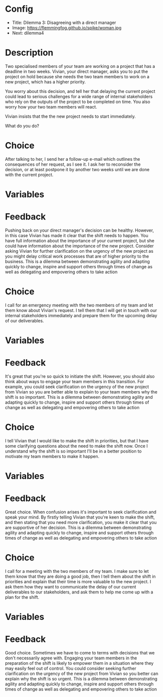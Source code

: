 # Config
 - Title: Dilemma 3: Disagreeing with a direct manager
 - Image: https://flemmingfog.github.io/spike/woman.jpg
 - Next: dilemma4
 
# Description
Two specialised members of your team are working on a project that has a deadline in two weeks. Vivian, your direct manager, asks you to put the project on hold because she needs the two team members to work on a new project, which has a higher priority.  

You worry about this decision, and tell her that delaying the current project could lead to serious challenges for a wide range of internal stakeholders who rely on the outputs of the project to be completed on time. You also worry how your two team members will react.

Vivian insists that the the new project needs to start immediately.

What do you do?

# Choice
After talking to her, I send her a follow-up e-mail which outlines the consequences of her request, as I see it. I ask her to reconsider the decision, or at least postpone it by another two weeks until we are done with the current project. 

# Variables

 

# Feedback
Pushing back on your direct manager's decision can be healthy. However, in this case Vivian has made it clear that the shift needs to happen. You have full information about the importance of your current project, but she could have information about the importance of the new project. Consider asking Vivian for  further clarification on the urgency of the new project as you might delay critical work processes that are of higher priority to the business. 
This is a dilemma between demonstrating agility and adapting quickly to change, inspire and support others through times of change as well as delegating and empovering others to take action  





# Choice
I call for an emergency meeting with the two members of my team and let them know about Vivian's request. I tell them that I will get in touch with our internal stakeholders immediately and prepare them for the upcoming delay of our deliverables.

# Variables



# Feedback
It's great that you're so quick to initiate the shift. However, you should also think about ways to engage your team members in this transition. For example, you could seek clarification on the urgency of the new project from Vivian so you are better able to explain to your team members why the shift is so important. 
This is a dilemma between demonstrating agility and adapting quickly to change, inspire and support others through times of change as well as delegating and empovering others to take action






# Choice
 I tell Vivian that I would like to make the shift in priorities, but that I have some clarifying questions about the need to make the shift now. Once I understand why the shift is so important I'll be in a better position to motivate my team members to make it happen.

# Variables



# Feedback
Great choice. When confusion arises it's important to seek clarification and speak your mind. By firstly telling Vivian that you're keen to make the shift, and then stating that you need more clarification, you make it clear that you are supportive of her decision. 
This is a dilemma between demonstrating agility and adapting quickly to change, inspire and support others through times of change as well as delegating and empovering others to take action



# Choice
I call for a meeting with the two members of my team.  I make sure to let them know that they are doing a good job, then I tell them about the shift in priorities and explain that their time is more valuable to the new project. I ask them how they want to communicate the delay of our current deliverables to our stakeholders, and ask them to help me come up with a plan for the shift.

# Variables


# Feedback
Good choice. Sometimes we have to come to terms with decisions that we don't necessarily agree with. Engaging your team members in the preparation of the shift is likely to empower them in a situation where they may easily feel out of control. You could consider seeking further clarification on the urgency of the new project from Vivian so you better can explain why the shift is so urgent. 
This is a dilemma between demonstrating agility and adapting quickly to change, inspire and support others through times of change as well as delegating and empovering others to take action


